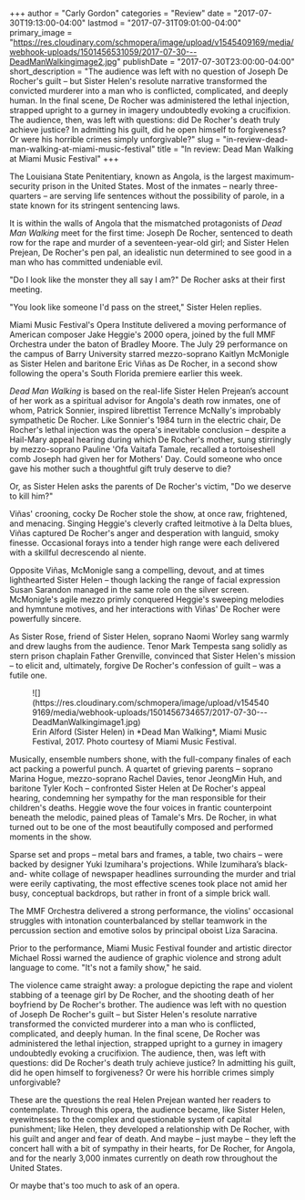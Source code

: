 +++
author = "Carly Gordon"
categories = "Review"
date = "2017-07-30T19:13:00-04:00"
lastmod = "2017-07-31T09:01:00-04:00"
primary_image = "https://res.cloudinary.com/schmopera/image/upload/v1545409169/media/webhook-uploads/1501456531059/2017-07-30---DeadManWalkingimage2.jpg"
publishDate = "2017-07-30T23:00:00-04:00"
short_description = "The audience was left with no question of Joseph De Rocher&#039;s guilt – but Sister Helen&#039;s resolute narrative transformed the convicted murderer into a man who is conflicted, complicated, and deeply human. In the final scene, De Rocher was administered the lethal injection, strapped upright to a gurney in imagery undoubtedly evoking a crucifixion. The audience, then, was left with questions: did De Rocher&#039;s death truly achieve justice? In admitting his guilt, did he open himself to forgiveness? Or were his horrible crimes simply unforgivable?"
slug = "in-review-dead-man-walking-at-miami-music-festival"
title = "In review: Dead Man Walking at Miami Music Festival"
+++

The Louisiana State Penitentiary, known as Angola, is the largest maximum-security prison in the United States. Most of the inmates – nearly three-quarters – are serving life sentences without the possibility of parole, in a state known for its stringent sentencing laws.

It is within the walls of Angola that the mismatched protagonists of *Dead Man Walking* meet for the first time: Joseph De Rocher, sentenced to death row for the rape and murder of a seventeen-year-old girl; and Sister Helen Prejean, De Rocher's pen pal, an idealistic nun determined to see good in a man who has committed undeniable evil.

"Do I look like the monster they all say I am?" De Rocher asks at their first meeting.

"You look like someone I'd pass on the street," Sister Helen replies.

Miami Music Festival's Opera Institute delivered a moving performance of American composer Jake Heggie's 2000 opera, joined by the full MMF Orchestra under the baton of Bradley Moore. The July 29 performance on the campus of Barry University starred mezzo-soprano Kaitlyn McMonigle as Sister Helen and baritone Eric Viñas as De Rocher, in a second show following the opera's South Florida premiere earlier this week.

*Dead Man Walking* is based on the real-life Sister Helen Prejean’s account of her work as a spiritual advisor for Angola's death row inmates, one of whom, Patrick Sonnier, inspired librettist Terrence McNally's improbably sympathetic De Rocher. Like Sonnier's 1984 turn in the electric chair, De Rocher's lethal injection was the opera's inevitable conclusion – despite a Hail-Mary appeal hearing during which De Rocher's mother, sung stirringly by mezzo-soprano Pauline 'Ofa Vaitafa Tamale, recalled a tortoiseshell comb Joseph had given her for Mothers' Day. Could someone who once gave his mother such a thoughtful gift truly deserve to die?

Or, as Sister Helen asks the parents of De Rocher's victim, "Do we deserve to kill him?"

Viñas' crooning, cocky De Rocher stole the show, at once raw, frightened, and menacing. Singing Heggie's cleverly crafted leitmotive à la Delta blues, Viñas captured De Rocher's anger and desperation with languid, smoky finesse. Occasional forays into a tender high range were each delivered with a skillful decrescendo al niente.

Opposite Viñas, McMonigle sang a compelling, devout, and at times lighthearted Sister Helen – though lacking the range of facial expression Susan Sarandon managed in the same role on the silver screen. McMonigle's agile mezzo primly conquered Heggie's sweeping melodies and hymntune motives, and her interactions with Viñas' De Rocher were powerfully sincere.

As Sister Rose, friend of Sister Helen, soprano Naomi Worley sang warmly and drew laughs from the audience. Tenor Mark Tempesta sang solidly as stern prison chaplain Father Grenville, convinced that Sister Helen's mission – to elicit and, ultimately, forgive De Rocher's confession of guilt – was a futile one.

<figure data-type="image">
![](https://res.cloudinary.com/schmopera/image/upload/v1545409169/media/webhook-uploads/1501456734657/2017-07-30---DeadManWalkingimage1.jpg)
<figcaption>Erin Alford (Sister Helen) in *Dead Man Walking*, Miami Music Festival, 2017. Photo courtesy of Miami Music Festival.</figcaption>
</figure>

Musically, ensemble numbers shone, with the full-company finales of each act packing a powerful punch. A quartet of grieving parents – soprano Marina Hogue, mezzo-soprano Rachel Davies, tenor JeongMin Huh, and baritone Tyler Koch – confronted Sister Helen at De Rocher's appeal hearing, condemning her sympathy for the man responsible for their children's deaths. Heggie wove the four voices in frantic counterpoint beneath the melodic, pained pleas of Tamale's Mrs. De Rocher, in what turned out to be one of the most beautifully composed and performed moments in the show.

Sparse set and props – metal bars and frames, a table, two chairs – were backed by designer Yuki Izumihara's projections. While Izumihara’s black-and- white collage of newspaper headlines surrounding the murder and trial were eerily captivating, the most effective scenes took place not amid her busy, conceptual backdrops, but rather in front of a simple brick wall.

The MMF Orchestra delivered a strong performance, the violins' occasional struggles with intonation counterbalanced by stellar teamwork in the percussion section and emotive solos by principal oboist Liza Saracina.

Prior to the performance, Miami Music Festival founder and artistic director Michael Rossi warned the audience of graphic violence and strong adult language to come. "It's not a family show," he said.

The violence came straight away: a prologue depicting the rape and violent stabbing of a teenage girl by De Rocher, and the shooting death of her boyfriend by De Rocher's brother. The audience was left with no question of Joseph De Rocher's guilt – but Sister Helen's resolute narrative transformed the convicted murderer into a man who is conflicted, complicated, and deeply human. In the final scene, De Rocher was administered the lethal injection, strapped upright to a gurney in imagery undoubtedly evoking a crucifixion. The audience, then, was left with questions: did De Rocher's death truly achieve justice? In admitting his guilt, did he open himself to forgiveness? Or were his horrible crimes simply unforgivable?

These are the questions the real Helen Prejean wanted her readers to contemplate. Through this opera, the audience became, like Sister Helen, eyewitnesses to the complex and questionable system of capital punishment; like Helen, they developed a relationship with De Rocher, with his guilt and anger and fear of death. And maybe – just maybe – they left the concert hall with a bit of sympathy in their hearts, for De Rocher, for Angola, and for the nearly 3,000 inmates currently on death row throughout the United States.

Or maybe that's too much to ask of an opera.
